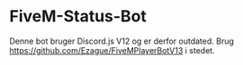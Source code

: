 # FiveM-Status-Bot

Denne bot bruger Discord.js V12 og er derfor outdated. Brug https://github.com/Ezague/FiveMPlayerBotV13 i stedet.
